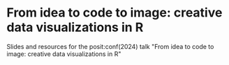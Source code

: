 # From idea to code to image: creative data visualizations in R
Slides and resources for the posit:conf(2024) talk "From idea to code to image: creative data visualizations in R"

